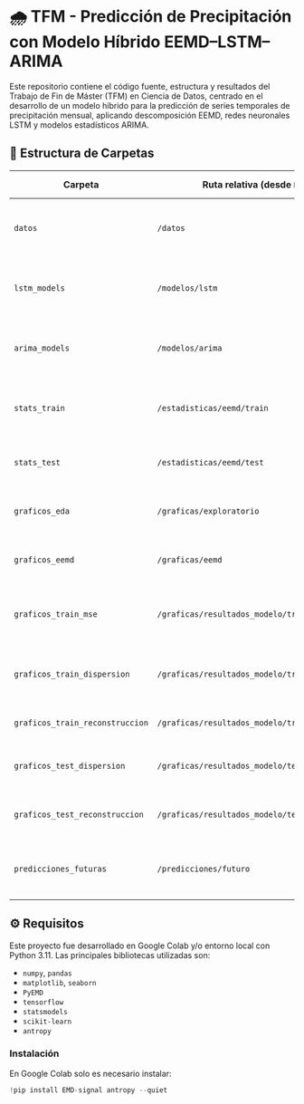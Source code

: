 # 🌧️ TFM - Predicción de Precipitación con Modelo Híbrido EEMD–LSTM–ARIMA

Este repositorio contiene el código fuente, estructura y resultados del Trabajo de Fin de Máster (TFM) en Ciencia de Datos, centrado en el desarrollo de un modelo híbrido para la predicción de series temporales de precipitación mensual, aplicando descomposición EEMD, redes neuronales LSTM y modelos estadísticos ARIMA.

## 📂 Estructura de Carpetas

| Carpeta                                      | Ruta relativa (desde `BASE_DIR`)                          | Propósito principal                                                              |
|---------------------------------------------|-----------------------------------------------------------|----------------------------------------------------------------------------------|
| `datos`                                      | `/datos`                                                  | Contiene el archivo CSV original con los datos de precipitación                 |
| `lstm_models`                                | `/modelos/lstm`                                           | Almacena los modelos LSTM entrenados por estación y componente                  |
| `arima_models`                               | `/modelos/arima`                                          | Almacena los modelos ARIMA entrenados por estación y componente                 |
| `stats_train`                                | `/estadisticas/eemd/train`                                | Métricas y entropías calculadas en el conjunto de entrenamiento                 |
| `stats_test`                                 | `/estadisticas/eemd/test`                                 | Métricas y entropías en el conjunto de prueba                                   |
| `graficos_eda`                               | `/graficas/exploratorio`                                  | Gráficas exploratorias iniciales por estación                                   |
| `graficos_eemd`                              | `/graficas/eemd`                                          | Gráficas de la descomposición EEMD por estación                                 |
| `graficos_train_mse`                         | `/graficas/resultados_modelo/train/curvas_mse`            | Curvas de error MSE por época durante el entrenamiento de LSTM                  |
| `graficos_train_dispersion`                  | `/graficas/resultados_modelo/train/dispersion`            | Gráficos de dispersión (predicción vs. real) para entrenamiento                 |
| `graficos_train_reconstruccion`              | `/graficas/resultados_modelo/train/reconstruccion`        | Reconstrucciones híbridas finales en entrenamiento                              |
| `graficos_test_dispersion`                   | `/graficas/resultados_modelo/test/dispersion`             | Gráficos de dispersión (predicción vs. real) para prueba                        |
| `graficos_test_reconstruccion`               | `/graficas/resultados_modelo/test/reconstruccion`         | Reconstrucciones híbridas finales en conjunto de prueba                         |
| `predicciones_futuras`                       | `/predicciones/futuro`                                    | Resultados de las predicciones a futuro (hasta 36 meses) por estación           |

## ⚙️ Requisitos

Este proyecto fue desarrollado en Google Colab y/o entorno local con Python 3.11. Las principales bibliotecas utilizadas son:

- `numpy`, `pandas`
- `matplotlib`, `seaborn`
- `PyEMD`
- `tensorflow`
- `statsmodels`
- `scikit-learn`
- `antropy`

### Instalación

En Google Colab solo es necesario instalar:

```python
!pip install EMD-signal antropy --quiet
